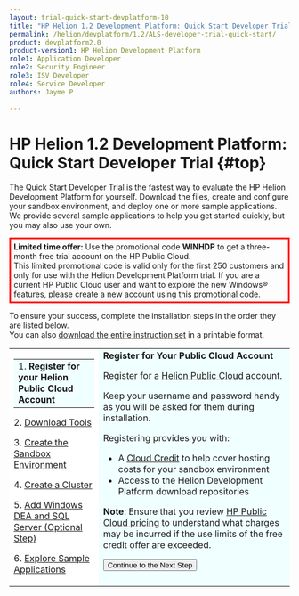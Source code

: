 ```yaml
---
layout: trial-quick-start-devplatform-10
title: "HP Helion 1.2 Development Platform: Quick Start Developer Trial"
permalink: /helion/devplatform/1.2/ALS-developer-trial-quick-start/
product: devplatform2.0
product-version1: HP Helion Development Platform
role1: Application Developer
role2: Security Engineer
role3: ISV Developer 
role4: Service Developer
authors: Jayme P

---
```

<!--PUBLISHED-->

<script>
function PageRefresh {
onLoad="window.refresh"
}
PageRefresh();
</script>

# HP Helion 1.2 Development Platform: Quick Start Developer Trial {#top}

The Quick Start Developer Trial is the fastest way to evaluate the HP Helion Development Platform for yourself. Download the files, create and configure your sandbox environment, and deploy one or more sample applications. We provide several sample applications to help you get started quickly, but you may also use your own.

<p style="border-style:solid; border-color:#FF0000;padding: 5px; ">
<b>Limited time offer:</b> Use the promotional code <b>WINHDP</b> to get a three-month free trial account on the HP Public Cloud.<br /> This limited promotional code is valid only for the first 250 customers and only for use with the Helion Development Platform trial. If you are a current HP Public Cloud user and want to explore the new Windows&#174; features, please create a new account using this promotional code.
</p>

<p>To ensure your success, complete the installation steps in the order they are listed below.<br />
You can also <a href="http://gaf2871b9d2d13cf45c1306b35bf01764.cdn.hpcloudsvc.com/HP%20Helion%20Development%20Platform%20Quick%20Start%20Instructions%201.2%20preview.pdf" target="_blank">download the entire instruction set</a> in a printable format.</p>

<table style="background-color: #FFF; vertical-align=top;">
<tr style="padding: 0;">
<td>
  <table border="0" style="background-color: #FFF; height: 100%;">
   <tr>
   <td style="background-color: #F0FFFF;">
    1. <b>Register for your Helion Public Cloud Account</b>
   </td>
   </tr>
   </table><p>
2. <a href="http://docs.hpcloud.com/helion/devplatform/1.2/ALS-developer-trial-quick-start/2">Download Tools</a>
</p><p>
3. <a href="http://docs.hpcloud.com/helion/devplatform/1.2/ALS-developer-trial-quick-start/3">Create the Sandbox Environment</a>
</p><p>
4. <a href="http://docs.hpcloud.com/helion/devplatform/1.2/ALS-developer-trial-quick-start/4">Create a Cluster</a>
</p><p>
<p>
5. <a href="http://docs.hpcloud.com/helion/devplatform/1.2/ALS-developer-trial-quick-start/5">Add Windows DEA and SQL Server (Optional Step)</a>
</p>
<p>
6. <a href="http://docs.hpcloud.com/helion/devplatform/1.2/ALS-developer-trial-quick-start/6">Explore Sample Applications</a>
</p>
</td>

<td style="background-color: #F0FFFF; vertical-align: top;"><b>Register for Your Public Cloud Account</b>
<p>
Register for a <a href="http://www.hpcloud.com/cloud-credit" target="_blank"> Helion Public Cloud</a> account.<p>Keep your username and password handy as you will be asked for them during installation.
</p>
<p>
Registering provides you with:
<ul>
<li>A <a href="http://www.hpcloud.com/cloud-credit"  target="_blank">Cloud Credit</a> to help cover hosting costs for your sandbox environment </li>
<li>Access to the Helion Development Platform download repositories</li>
</ul>
</p>
<p>
<b>Note</b>: Ensure that you review <a href="http://www.hpcloud.com/pricing" target="_blank">HP Public Cloud pricing</a> to understand what charges may be incurred if the use limits of the free credit offer are exceeded.  
</p>

<p><form action="http://docs.hpcloud.com/helion/devplatform/1.2/ALS-developer-trial-quick-start/2" method="get">
    <input type="submit" value="Continue to the Next Step" 
         name="Submit" id="frm1_submit" />
</form></p>
</td>
</tr>
</table>





